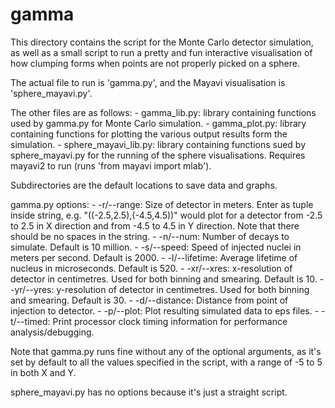 # gamma

This directory contains the script for the Monte Carlo detector simulation, as well as a small script to run a pretty and fun interactive visualisation of how clumping forms when points are not properly picked on a sphere.

The actual file to run is 'gamma.py', and the Mayavi visualisation is 'sphere_mayavi.py'.

The other files are as follows:
    - gamma_lib.py: library containing functions used by gamma.py for Monte Carlo simulation.
    - gamma_plot.py: library containing functions for plotting the various output results form the simulation.
    - sphere_mayavi_lib.py: library containing functions sued by sphere_mayavi.py for the running of the sphere visualisations. Requires mayavi2 to run (runs 'from mayavi import mlab').

Subdirectories are the default locations to save data and graphs.

gamma.py options:
    - -r/--range: Size of detector in meters. Enter as tuple inside string, e.g. "((-2.5,2.5),(-4.5,4.5))" would plot for a detector from -2.5 to 2.5 in X direction and from -4.5 to 4.5 in Y direction. Note that there should be no spaces in the string.
    - -n/--num: Number of decays to simulate. Default is 10 million.
    - -s/--speed: Speed of injected nuclei in meters per second. Default is 2000.
    - -l/--lifetime: Average lifetime of nucleus in microseconds. Default is 520.
    - -xr/--xres: x-resolution of detector in centimetres. Used for both binning and smearing. Default is 10.
    - -yr/--yres: y-resolution of detector in centimetres. Used for both binning and smearing. Default is 30.
    - -d/--distance: Distance from point of injection to detector.
    - -p/--plot: Plot resulting simulated data to eps files.
    - -t/--timed: Print processor clock timing information for performance analysis/debugging.

Note that gamma.py runs fine without any of the optional arguments, as it's set by default to all the values specified in the script, with a range of -5 to 5 in both X and Y.

sphere_mayavi.py has no options because it's just a straight script.
